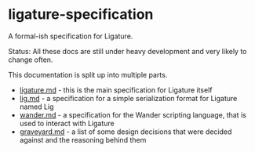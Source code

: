 # ligature-specification
A formal-ish specification for Ligature.

Status:  All these docs are still under heavy development and very likely to change often.

This documentation is split up into multiple parts.
 - [ligature.md](ligature.md) - this is the main specification for Ligature itself
 - [lig.md](lig.md) - a specification for a simple serialization format for Ligature named Lig
 - [wander.md](wander.md) - a specification for the Wander scripting language, that is used to interact with Ligature
 - [graveyard.md](graveyard.md) - a list of some design decisions that were decided against and the reasoning behind them
